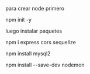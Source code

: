 para crear node primero

npm init -y

luego instalar paquetes

 npm i express cors sequelize

  npm install mysql2

  npm install --save-dev nodemon